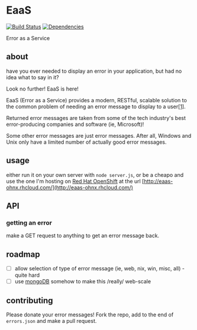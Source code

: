 # EaaS
[![Build Status](https://travis-ci.org/ohnx/EaaS.svg?branch=master)](https://travis-ci.org/ohnx/EaaS)
[![Dependencies](https://david-dm.org/ohnx/EaaS.svg)](https://david-dm.org/ohnx/EaaS)

Error as a Service

## about
have you ever needed to display an error in your application, but had no idea what to say in it?

Look no further! EaaS is here!

EaaS (Error as a Service) provides a modern, RESTful, scalable solution to the common problem of needing an error message to display to a user[\[1\]](http://foaas.com/).

Returned error messages are taken from some of the tech industry's best error-producing companies and software (ie, Microsoft)!

Some other error messages are just error messages. After all, Windows and Unix only have a limited number of actually good error messages.

## usage
either run it on your own server with `node server.js`, or be a cheapo and use the one I'm hosting on [Red Hat OpenShift](https://www.openshift.com/) at the url [http://eaas-ohnx.rhcloud.com/](http://eaas-ohnx.rhcloud.com/)

## API
### getting an error
make a GET request to anything to get an error message back.

## roadmap
 - [ ] allow selection of type of error message (ie, web, nix, win, misc, all) - quite hard
 - [ ] use [mongoDB](https://www.youtube.com/watch?v=dQw4w9WgXcQ) somehow to make this /really/ web-scale

## contributing
Please donate your error messages! Fork the repo, add to the end of `errors.json` and make a pull request.
